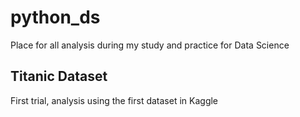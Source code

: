 # python_ds
Place for all analysis during my study and practice for Data Science

## Titanic Dataset
First trial, analysis using the first dataset in Kaggle
